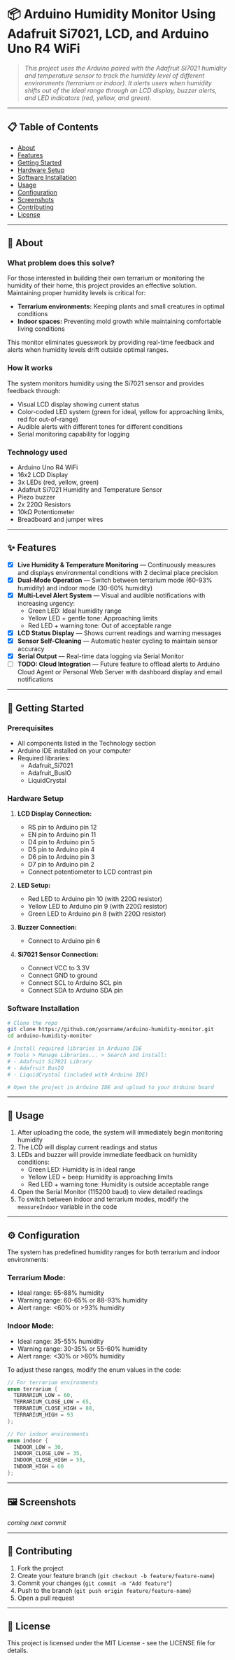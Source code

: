 # 📦 Arduino Humidity Monitor Using Adafruit Si7021, LCD, and Arduino Uno R4 WiFi

> *This project uses the Arduino paired with the Adafruit Si7021 humidity and temperature sensor to track the humidity level of different environments (terrarium or indoor). It alerts users when humidity shifts out of the ideal range through an LCD display, buzzer alerts, and LED indicators (red, yellow, and green).*

---

## 📋 Table of Contents
- [About](#-about)
- [Features](#-features)
- [Getting Started](#-getting-started)
- [Hardware Setup](#hardware-setup)
- [Software Installation](#software-installation)
- [Usage](#-usage)
- [Configuration](#️-configuration)
- [Screenshots](#️-screenshots)
- [Contributing](#-contributing)
- [License](#-license)

---

## 🧩 About

### What problem does this solve?
For those interested in building their own terrarium or monitoring the humidity of their home, this project provides an effective solution. Maintaining proper humidity levels is critical for:

- **Terrarium environments:** Keeping plants and small creatures in optimal conditions
- **Indoor spaces:** Preventing mold growth while maintaining comfortable living conditions

This monitor eliminates guesswork by providing real-time feedback and alerts when humidity levels drift outside optimal ranges.

### How it works
The system monitors humidity using the Si7021 sensor and provides feedback through:
- Visual LCD display showing current status
- Color-coded LED system (green for ideal, yellow for approaching limits, red for out-of-range)
- Audible alerts with different tones for different conditions
- Serial monitoring capability for logging

### Technology used
- Arduino Uno R4 WiFi
- 16x2 LCD Display
- 3x LEDs (red, yellow, green)
- Adafruit Si7021 Humidity and Temperature Sensor
- Piezo buzzer
- 2x 220Ω Resistors
- 10kΩ Potentiometer
- Breadboard and jumper wires

---

## ✨ Features

- [x] **Live Humidity & Temperature Monitoring** — Continuously measures and displays environmental conditions with 2 decimal place precision
- [x] **Dual-Mode Operation** — Switch between terrarium mode (60-93% humidity) and indoor mode (30-60% humidity)
- [x] **Multi-Level Alert System** — Visual and audible notifications with increasing urgency:
  - Green LED: Ideal humidity range
  - Yellow LED + gentle tone: Approaching limits
  - Red LED + warning tone: Out of acceptable range
- [x] **LCD Status Display** — Shows current readings and warning messages
- [x] **Sensor Self-Cleaning** — Automatic heater cycling to maintain sensor accuracy
- [x] **Serial Output** — Real-time data logging via Serial Monitor
- [ ] **TODO: Cloud Integration** — Future feature to offload alerts to Arduino Cloud Agent or Personal Web Server with dashboard display and email notifications

---

## 🚀 Getting Started

### Prerequisites

- All components listed in the Technology section
- Arduino IDE installed on your computer
- Required libraries:
  - Adafruit_Si7021
  - Adafruit_BusIO
  - LiquidCrystal

### Hardware Setup

1. **LCD Display Connection:**
   - RS pin to Arduino pin 12
   - EN pin to Arduino pin 11
   - D4 pin to Arduino pin 5
   - D5 pin to Arduino pin 4
   - D6 pin to Arduino pin 3
   - D7 pin to Arduino pin 2
   - Connect potentiometer to LCD contrast pin
   
2. **LED Setup:**
   - Red LED to Arduino pin 10 (with 220Ω resistor)
   - Yellow LED to Arduino pin 9 (with 220Ω resistor)
   - Green LED to Arduino pin 8 (with 220Ω resistor)
   
3. **Buzzer Connection:**
   - Connect to Arduino pin 6
   
4. **Si7021 Sensor Connection:**
   - Connect VCC to 3.3V
   - Connect GND to ground
   - Connect SCL to Arduino SCL pin
   - Connect SDA to Arduino SDA pin

### Software Installation

```bash
# Clone the repo
git clone https://github.com/yourname/arduino-humidity-monitor.git
cd arduino-humidity-monitor

# Install required libraries in Arduino IDE
# Tools > Manage Libraries... > Search and install:
# - Adafruit Si7021 Library
# - Adafruit BusIO
# - LiquidCrystal (included with Arduino IDE)

# Open the project in Arduino IDE and upload to your Arduino board
```

---

## 📝 Usage

1. After uploading the code, the system will immediately begin monitoring humidity
2. The LCD will display current readings and status
3. LEDs and buzzer will provide immediate feedback on humidity conditions:
   - Green LED: Humidity is in ideal range
   - Yellow LED + beep: Humidity is approaching limits
   - Red LED + warning tone: Humidity is outside acceptable range
4. Open the Serial Monitor (115200 baud) to view detailed readings
5. To switch between indoor and terrarium modes, modify the `measureIndoor` variable in the code

---

## ⚙️ Configuration

The system has predefined humidity ranges for both terrarium and indoor environments:

### Terrarium Mode:
- Ideal range: 65-88% humidity
- Warning range: 60-65% or 88-93% humidity
- Alert range: <60% or >93% humidity

### Indoor Mode:
- Ideal range: 35-55% humidity
- Warning range: 30-35% or 55-60% humidity
- Alert range: <30% or >60% humidity

To adjust these ranges, modify the enum values in the code:

```cpp
// For terrarium environments
enum terrarium {
  TERRARIUM_LOW = 60, 
  TERRARIUM_CLOSE_LOW = 65, 
  TERRARIUM_CLOSE_HIGH = 88, 
  TERRARIUM_HIGH = 93
};

// For indoor environments
enum indoor {
  INDOOR_LOW = 30, 
  INDOOR_CLOSE_LOW = 35, 
  INDOOR_CLOSE_HIGH = 55, 
  INDOOR_HIGH = 60
};
```

---

## 🖼️ Screenshots
*coming next commit*

---

## 🤝 Contributing

1. Fork the project 
2. Create your feature branch (`git checkout -b feature/feature-name`)
3. Commit your changes (`git commit -m "Add feature"`)
4. Push to the branch (`git push origin feature/feature-name`)
5. Open a pull request

---

## 📄 License

This project is licensed under the MIT License - see the LICENSE file for details.
